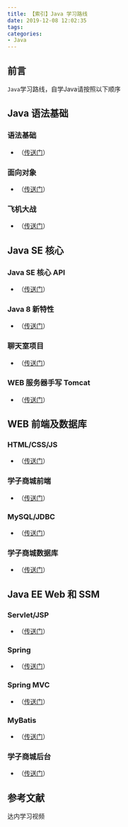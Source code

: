 ```yaml
---
title: 【索引】Java 学习路线
date: 2019-12-08 12:02:35
tags:
categories:
- Java
---
```


## 前言

`Java`学习路线，自学Java请按照以下顺序

<!-- more -->

## Java 语法基础

### 语法基础

- （[传送门](https://feiju12138.github.io/2019/12/08/Java语法基础/)）

### 面向对象

- （[传送门](https://feiju12138.github.io/2020/01/22/面向对象学习笔记/)）

### 飞机大战

- （[传送门]()）

## Java SE 核心

### Java SE 核心 API

- （[传送门]()）

### Java 8 新特性

- （[传送门]()）

### 聊天室项目

- （[传送门]()）

### WEB 服务器手写 Tomcat

- （[传送门]()）

## WEB 前端及数据库

### HTML/CSS/JS

- （[传送门]()）

### 学子商城前端

- （[传送门]()）

### MySQL/JDBC

- （[传送门]()）

### 学子商城数据库

- （[传送门]()）

## Java EE Web 和 SSM

### Servlet/JSP

- （[传送门]()）

### Spring

- （[传送门]()）

### Spring MVC

- （[传送门]()）

### MyBatis

- （[传送门]()）

### 学子商城后台

- （[传送门]()）

## 参考文献

达内学习视频

